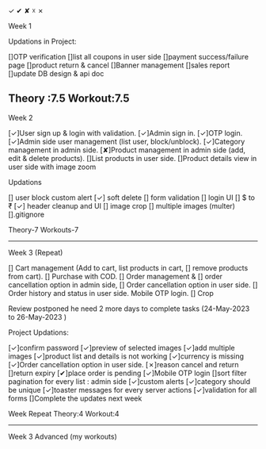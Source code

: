 ✓ ✔ ✘ ☓ ✗


Week 1

Updations in Project:

[]OTP verification
[]list all coupons in user side
[]payment success/failure page
[]product return & cancel
[]Banner management
[]sales report
[]update DB design & api doc

Theory :7.5
Workout:7.5
-------------------
Week 2

[✓]User sign up & login with validation.
[✓]Admin sign in.
[✓]OTP login.
[✓]Admin side user management (list user, block/unblock).
[✓]Category management in admin side.
[✘]Product management in admin side (add, edit & delete products).
[]List products in user side.
[]Product details view in user side with image zoom

Updations

[] user block custom alert
[✓] soft delete 
[] form validation
[] login UI
[] $ to ₹
[✓] header cleanup and UI
[] image crop
[] multiple images (multer)
[].gitignore

Theory-7
Workouts-7

--------------------

Week 3 (Repeat)

[] Cart management (Add to cart, list products in cart,
[] remove products from cart).
[] Purchase with COD.
[] Order management &
[] order cancellation option in admin side,
[] Order cancellation option in user side.
[] Order history and status in user side. Mobile OTP login.
[] Crop

Review postponed  he need 2 more days 
to complete  tasks
(24-May-2023 to 26-May-2023 )

Project Updations:

[✓]confirm password
[✓]preview of selected images
[✓]add multiple images
[✓]product list and details is not working
[✓]currency is missing
[✓]Order cancellation option in user side.
[✗]reason cancel and return 
[]return expiry
[✔]place order is pending
[✓]Mobile OTP login
[]sort filter pagination for every list : admin side
[✓]custom alerts
[✓]category should be unique
[✓]toaster messages for every server actions
[✓]validation for all forms
[]Complete the updates next week

Week Repeat
Theory:4
Workout:4

---------------------

Week 3 Advanced (my workouts)




